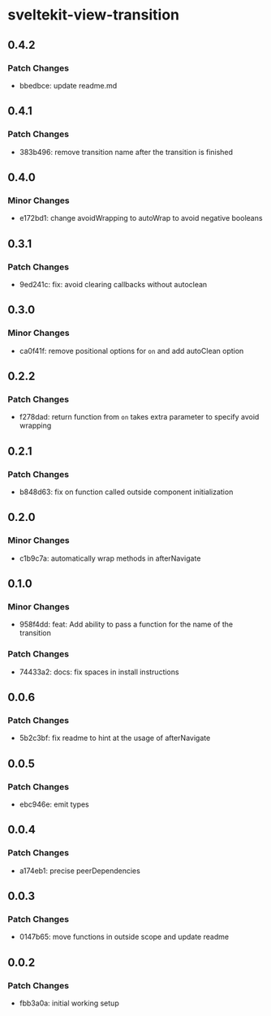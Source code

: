 # sveltekit-view-transition

## 0.4.2

### Patch Changes

- bbedbce: update readme.md

## 0.4.1

### Patch Changes

- 383b496: remove transition name after the transition is finished

## 0.4.0

### Minor Changes

- e172bd1: change avoidWrapping to autoWrap to avoid negative booleans

## 0.3.1

### Patch Changes

- 9ed241c: fix: avoid clearing callbacks without autoclean

## 0.3.0

### Minor Changes

- ca0f41f: remove positional options for `on` and add autoClean option

## 0.2.2

### Patch Changes

- f278dad: return function from `on` takes extra parameter to specify avoid wrapping

## 0.2.1

### Patch Changes

- b848d63: fix on function called outside component initialization

## 0.2.0

### Minor Changes

- c1b9c7a: automatically wrap methods in afterNavigate

## 0.1.0

### Minor Changes

- 958f4dd: feat: Add ability to pass a function for the name of the transition

### Patch Changes

- 74433a2: docs: fix spaces in install instructions

## 0.0.6

### Patch Changes

- 5b2c3bf: fix readme to hint at the usage of afterNavigate

## 0.0.5

### Patch Changes

- ebc946e: emit types

## 0.0.4

### Patch Changes

- a174eb1: precise peerDependencies

## 0.0.3

### Patch Changes

- 0147b65: move functions in outside scope and update readme

## 0.0.2

### Patch Changes

- fbb3a0a: initial working setup
